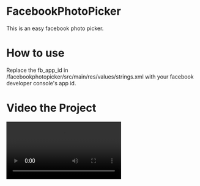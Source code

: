 # FacebookPhotoPicker
This is an easy facebook photo picker.

# How to use
Replace the fb_app_id in /facebookphotopicker/src/main/res/values/strings.xml with your facebook developer console's app id.

# Video the Project
![video](https://github.com/HOLDfoot/FacebookPhotoPicker/blob/master/1497369914-videorecord-2017-6-14-0-5-14.mp4)  

